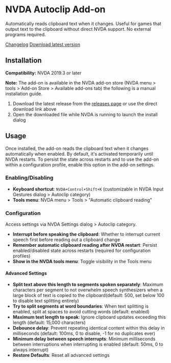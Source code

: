 # NVDA Autoclip Add-on

Automatically reads clipboard text when it changes. Useful for games that output text to the clipboard without direct NVDA support. No external programs required.

[Changelog](https://github.com/mzanm/NVDAAutoclip/blob/main/changelog.md)
[Download latest version](https://github.com/mzanm/NVDAAutoclip/releases/latest/download/Autoclip.nvda-addon)

## Installation

**Compatibility:** NVDA 2019.3 or later

**Note:** The add-on is available in the NVDA add-on store (NVDA menu > tools > Add-on Store > Available add-ons tab) the following is a manual installation guide.

1. Download the latest release from the [releases page](https://github.com/mzanm/NVDAAutoclip/releases) or use the direct download link above
2. Open the downloaded file while NVDA is running to launch the install dialog

## Usage

Once installed, the add-on reads the clipboard text when it changes automatically when enabled. By default, it's activated temporarily until NVDA restarts. To persist the state across restarts and to use the add-on within a configuration profile, enable this option in the add-on settings.

### Enabling/Disabling

- **Keyboard shortcut**: `NVDA+Control+Shift+K` (customizable in NVDA Input Gestures dialog > Autoclip category)
- **Tools menu**: NVDA menu > Tools > "Automatic clipboard reading"

### Configuration

Access settings via NVDA Settings dialog > Autoclip category.

- **Interrupt before speaking the clipboard**: Whether to interrupt current speech first before reading out  a clipboard change
- **Remember automatic clipboard reading after NVDA restart**: Persist enabled/disabled state across restarts (required for configuration profiles)
- **Show in the NVDA tools menu**: Toggle visibility in the Tools menu

#### Advanced Settings

- **Split text above this length to segments spoken separately**: Maximum characters per segment to not overwhelm speech synthesizers when a large block of text is copied to the clipboard(default: 500, set below 100 to disable text splitting entirely)
- **Try to split segments at word boundaries**: When text splitting is enabled, split at spaces to avoid cutting words (default: enabled)
- **Maximum text length to speak**: Ignore clipboard updates exceeding this length (default: 15,000 characters)
- **Debounce delay**: Prevent repeating identical content within this delay in milliseconds (default: 100ms, 0 to disable, -1 for no duplicates ever)
- **Minimum delay between speech interrupts**: Minimum milliseconds between interruptions when interrupting is enabled (default: 50ms, 0 to always interrupt)
- **Restore Defaults**: Reset all advanced settings
